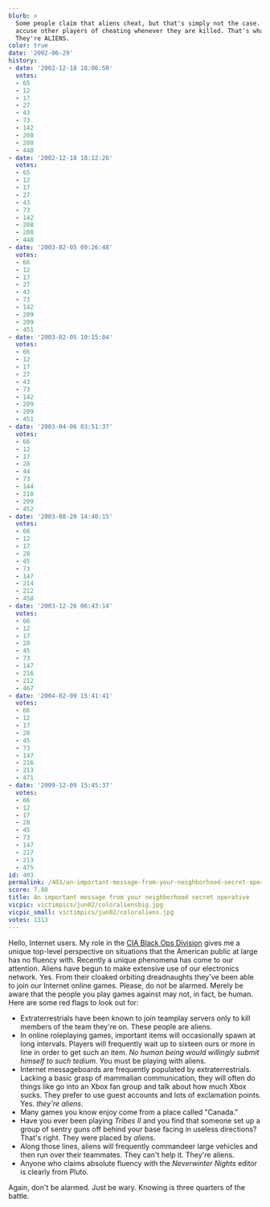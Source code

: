 ```yaml
---
blurb: >
  Some people claim that aliens cheat, but that's simply not the case. Aliens merely
  accuse other players of cheating whenever they are killed. That's what they do.
  They're ALIENS.
color: true
date: '2002-06-29'
history:
- date: '2002-12-18 18:06:50'
  votes:
  - 65
  - 12
  - 17
  - 27
  - 43
  - 73
  - 142
  - 208
  - 208
  - 448
- date: '2002-12-18 18:12:26'
  votes:
  - 65
  - 12
  - 17
  - 27
  - 43
  - 73
  - 142
  - 208
  - 208
  - 448
- date: '2003-02-05 09:26:48'
  votes:
  - 66
  - 12
  - 17
  - 27
  - 43
  - 73
  - 142
  - 209
  - 209
  - 451
- date: '2003-02-05 10:15:04'
  votes:
  - 66
  - 12
  - 17
  - 27
  - 43
  - 73
  - 142
  - 209
  - 209
  - 451
- date: '2003-04-06 03:51:37'
  votes:
  - 66
  - 12
  - 17
  - 28
  - 44
  - 73
  - 144
  - 210
  - 209
  - 452
- date: '2003-08-20 14:40:15'
  votes:
  - 66
  - 12
  - 17
  - 28
  - 45
  - 73
  - 147
  - 214
  - 212
  - 458
- date: '2003-12-26 06:43:14'
  votes:
  - 66
  - 12
  - 17
  - 28
  - 45
  - 73
  - 147
  - 216
  - 212
  - 467
- date: '2004-02-09 15:41:41'
  votes:
  - 66
  - 12
  - 17
  - 28
  - 45
  - 73
  - 147
  - 216
  - 213
  - 471
- date: '2009-12-09 15:45:37'
  votes:
  - 66
  - 12
  - 17
  - 28
  - 45
  - 73
  - 147
  - 217
  - 213
  - 475
id: 403
permalink: /403/an-important-message-from-your-neighborhood-secret-operative/
score: 7.88
title: An important message from your neighborhood secret operative
vicpic: victimpics/jun02/coloraliensbig.jpg
vicpic_small: victimpics/jun02/coloraliens.jpg
votes: 1313
---
```


Hello, Internet users. My role in the [CIA Black Ops
Division](%ARTICLE[397]%) gives me a unique top-level perspective on
situations that the American public at large has no fluency with.
Recently a unique phenomena has come to our attention. Aliens have begun
to make extensive use of our electronics network. Yes. From their
cloaked orbiting dreadnaughts they've been able to join our Internet
online games. Please, do not be alarmed. Merely be aware that the people
you play games against may not, in fact, be human. Here are some red
flags to look out for:

-   Extraterrestrials have been known to join teamplay servers only to
    kill members of the team they're on. These people are aliens.
-   In online roleplaying games, important items will occasionally spawn
    at long intervals. Players will frequently wait up to sixteen ours
    or more in line in order to get such an item. *No human being would
    willingly submit himself to such tedium.* You must be playing
    with aliens.
-   Internet messageboards are frequently populated
    by extraterrestrials. Lacking a basic grasp of mammalian
    communication, they will often do things like go into an Xbox fan
    group and talk about how much Xbox sucks. They prefer to use guest
    accounts and lots of exclamation points. Yes. *they're aliens*.
-   Many games you know enjoy come from a place called "Canada."
-   Have you ever been playing *Tribes II* and you find that someone set
    up a group of sentry guns off behind your base facing in useless
    directions? That's right. They were placed by *aliens*.
-   Along those lines, aliens will frequently commandeer large vehicles
    and then run over their teammates. They can't help it.
    They're aliens.
-   Anyone who claims absolute fluency with the *Neverwinter Nights*
    editor is clearly from Pluto.

Again, don't be alarmed. Just be wary. Knowing is three quarters of the
battle.